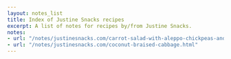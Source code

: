 ```yaml
---
layout: notes_list
title: Index of Justine Snacks recipes
excerpt: A list of notes for recipes by/from Justine Snacks.
notes:
- url: "/notes/justinesnacks.com/carrot-salad-with-aleppo-chickpeas-and-date-vinaigrette.html"
- url: "/notes/justinesnacks.com/coconut-braised-cabbage.html"
---
```

